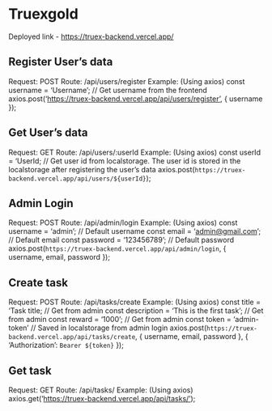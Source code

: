 # Truexgold

Deployed link - https://truex-backend.vercel.app/

## Register User’s data
Request: POST
Route: /api/users/register
Example: (Using axios)
const username = ‘Username’; // Get username from the frontend
axios.post(‘https://truex-backend.vercel.app/api/users/register’, { username });

## Get User’s data
Request: GET
Route: /api/users/:userId
Example: (Using axios)
const userId = ‘UserId; // Get user id from localstorage. The user id is stored in the localstorage after registering the user’s data
axios.post(`https://truex-backend.vercel.app/api/users/${userId}`);

## Admin Login
Request: POST
Route: /api/admin/login
Example: (Using axios)
const username = ‘admin’; // Default username
const email = ‘admin@gmail.com’; // Default email
const password = ‘123456789’; // Default password
axios.post(`https://truex-backend.vercel.app/api/admin/login`, { username, email, password });

## Create task
Request: POST
Route: /api/tasks/create
Example: (Using axios)
const title = ‘Task title; // Get from admin
const description = ‘This is the first task’; // Get from admin
const reward = ‘1000’; // Get from admin
const token = ‘admin-token’ // Saved in localstorage from admin login
axios.post(`https://truex-backend.vercel.app/api/tasks/create`, { username, email, password }, { ‘Authorization’: `Bearer ${token}` });

## Get task
Request: GET
Route: /api/tasks/
Example: (Using axios)
axios.get(‘https://truex-backend.vercel.app/api/tasks/’);

